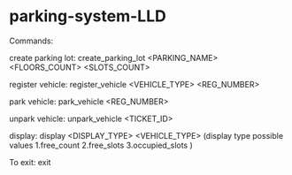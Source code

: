 # parking-system-LLD

Commands:

create parking lot:
      create_parking_lot <PARKING_NAME> <FLOORS_COUNT> <SLOTS_COUNT>

register vehicle:
      register_vehicle <VEHICLE_TYPE> <REG_NUMBER> <COLOR>

park vehicle:
      park_vehicle <REG_NUMBER>

unpark vehicle:
      unpark_vehicle <TICKET_ID>
      
display:
      display <DISPLAY_TYPE> <VEHICLE_TYPE> (display type possible values 1.free_count 2.free_slots 3.occupied_slots )
      
To exit:
      exit
